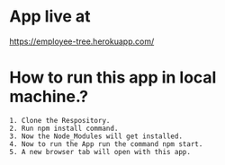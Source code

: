 # App live at

https://employee-tree.herokuapp.com/

# How to run this app in local machine.?

    1. Clone the Respository.
    2. Run npm install command.
    3. Now the Node_Modules will get installed.
    4. Now to run the App run the command npm start.
    5. A new browser tab will open with this app.
